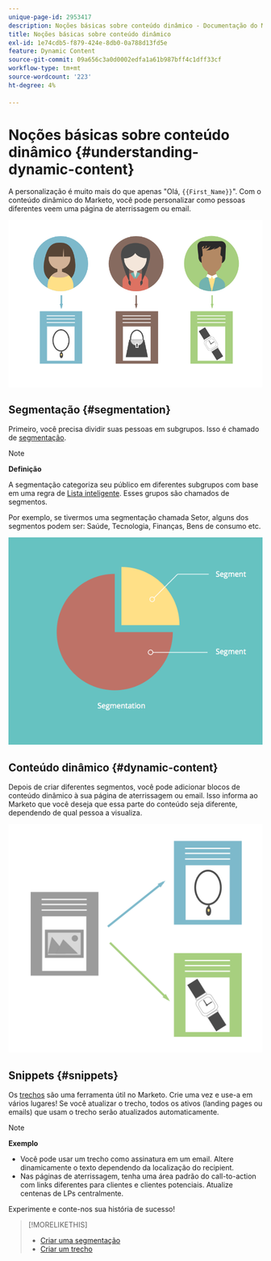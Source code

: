 ```yaml
---
unique-page-id: 2953417
description: Noções básicas sobre conteúdo dinâmico - Documentação do Marketo - Documentação do produto
title: Noções básicas sobre conteúdo dinâmico
exl-id: 1e74cdb5-f879-424e-8db0-0a788d13fd5e
feature: Dynamic Content
source-git-commit: 09a656c3a0d0002edfa1a61b987bff4c1dff33cf
workflow-type: tm+mt
source-wordcount: '223'
ht-degree: 4%

---
```


# Noções básicas sobre conteúdo dinâmico {#understanding-dynamic-content}

A personalização é muito mais do que apenas &quot;Olá, `{{First_Name}}`&quot;. Com o conteúdo dinâmico do Marketo, você pode personalizar como pessoas diferentes veem uma página de aterrissagem ou email.

![](assets/artboard-1.png)

## Segmentação {#segmentation}

Primeiro, você precisa dividir suas pessoas em subgrupos. Isso é chamado de [segmentação](/help/marketo/product-docs/personalization/segmentation-and-snippets/segmentation/create-a-segmentation.md).

>[!NOTE]
>
>**Definição**
>
>A segmentação categoriza seu público em diferentes subgrupos com base em uma regra de [Lista inteligente](/help/marketo/product-docs/core-marketo-concepts/smart-campaigns/understanding-smart-campaigns.md). Esses grupos são chamados de segmentos.

Por exemplo, se tivermos uma segmentação chamada Setor, alguns dos segmentos podem ser: Saúde, Tecnologia, Finanças, Bens de consumo etc.

![](assets/artboard-2.png)

## Conteúdo dinâmico {#dynamic-content}

Depois de criar diferentes segmentos, você pode adicionar blocos de conteúdo dinâmico à sua página de aterrissagem ou email. Isso informa ao Marketo que você deseja que essa parte do conteúdo seja diferente, dependendo de qual pessoa a visualiza.

![](assets/artboard-3.png)

## Snippets {#snippets}

Os [trechos](/help/marketo/product-docs/personalization/segmentation-and-snippets/snippets/create-a-snippet.md) são uma ferramenta útil no Marketo. Crie uma vez e use-a em vários lugares! Se você atualizar o trecho, todos os ativos (landing pages ou emails) que usam o trecho serão atualizados automaticamente.

>[!NOTE]
>
>**Exemplo**
>
>* Você pode usar um trecho como assinatura em um email. Altere dinamicamente o texto dependendo da localização do recipient.
>* Nas páginas de aterrissagem, tenha uma área padrão do call-to-action com links diferentes para clientes e clientes potenciais. Atualize centenas de LPs centralmente.

Experimente e conte-nos sua história de sucesso!

>[!MORELIKETHIS]
>
>* [Criar uma segmentação](/help/marketo/product-docs/personalization/segmentation-and-snippets/segmentation/create-a-segmentation.md)
>* [Criar um trecho](/help/marketo/product-docs/personalization/segmentation-and-snippets/snippets/create-a-snippet.md)
